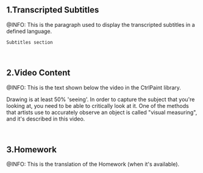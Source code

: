 ﻿<h2>1.Transcripted Subtitles</h2>
﻿@INFO: This is the paragraph used to display the transcripted subtitles in a defined language.

```
Subtitles section
```

﻿<br/><h2>2.Video Content</h2>
﻿@INFO: This is the text shown below the video in the CtrlPaint library.

Drawing is at least 50% 'seeing'. In order to capture the subject that you're looking at, you need to be able to critically look at it. One of the methods that artists use to accurately observe an object is called "visual measuring", and it's described in this video.

﻿<br/><h2>3.Homework</h2>
﻿@INFO: This is the translation of the Homework (when it's available).
